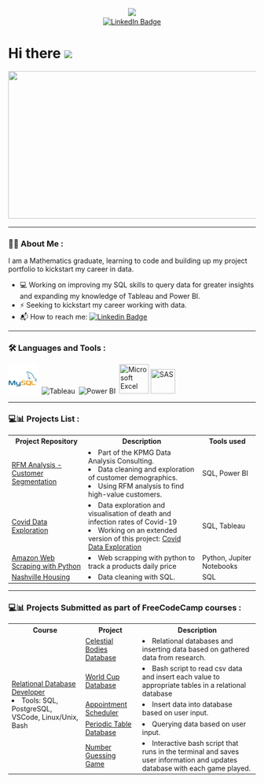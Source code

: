 <!--
**CheilaDaSilva/CheilaDaSilva** is a ✨ _special_ ✨ repository because its `README.md` (this file) appears on your GitHub profile.

Here are some ideas to get you started:

- 🔭 I’m currently working on ...
- 🌱 I’m currently learning ...
- 👯 I’m looking to collaborate on ...
- 🤔 I’m looking for help with ...
- 💬 Ask me about ...
- 📫 How to reach me: ...
- 😄 Pronouns: ...
- ⚡ Fun fact: ...
-->

<!-- header + links -->


<div id="header" align="center">
  <img src="https://media.giphy.com/media/XwBzLXzYq7ljHBXkHk/giphy.gif" width="200"/>
  <div id="badges">
  <a href="https://www.linkedin.com/in/cheilacarinadasilva/">
    <img src="https://img.shields.io/badge/LinkedIn-blue?style=for-the-badge&logo=linkedin&logoColor=white" alt="LinkedIn Badge"/>
  </a>
  </div>
</div>

<h1>
  Hi there
  <img src="https://media.giphy.com/media/hvRJCLFzcasrR4ia7z/giphy.gif" width="30px"/>
</h1>
<div align="center">
  <img src="https://media.giphy.com/media/AjyLmNcI5K53XlR0jR/giphy.gif" width="600" height="300"/>
</div>

---

<!-- about me -->

### :woman_technologist: About Me :

I am a Mathematics graduate, learning to code and building up my project portfolio to kickstart my career in data.

- 💻 Working on improving my SQL skills to query data for greater insights and expanding my knowledge of Tableau and Power BI.
- ⚡ Seeking to kickstart my career working with data.
- 📬 How to reach me: [![Linkedin Badge](https://img.shields.io/badge/-Cheila-blue?style=flat&logo=Linkedin&logoColor=white)](https://www.linkedin.com/in/cheilacarinadasilva/)

---

<!-- skills section - programming languages -->

### :hammer_and_wrench: Languages and Tools :
<div>
  <img src="https://github.com/devicons/devicon/blob/master/icons/mysql/mysql-original-wordmark.svg" title="MySQL"  alt="MySQL" width="60" height="60"/>&nbsp;
  <img src="https://logos-world.net/wp-content/uploads/2021/10/Tableau-Logo.png" title="Tableau" alt="Tableau" width="80" height="60"/>&nbsp;
  <img src="https://res.cloudinary.com/hevo/images/f_auto,q_auto/v1655278325/hevo-learn/Power-BI-Power-BI-logo/Power-BI-Power-BI-logo.png?_i=AA" title="Power BI" alt="Power BI" width="80" height="40"/>&nbsp;
  <img src="https://logos-world.net/wp-content/uploads/2022/02/Microsoft-Excel-Symbol.png" title="Microsoft Excel" **alt="Microsoft Excel" width="60" height="60"/>
  <img src="https://upload.wikimedia.org/wikipedia/commons/thumb/1/10/SAS_logo_horiz.svg/2560px-SAS_logo_horiz.svg.png" title="SAS" **alt="SAS" width="50" height="50"/>
</div>

---

<!-- project session - descriptions -->

### 💻📊 Projects List :

<table>
	<tbody>
		<tr>
			<th align="center"> Project Repository </th>
			<th align="center"> Description </th>
			<th align="center"> Tools used </th>
		</tr>
    		<tr>
			<td align="left">
				<a href ="https://github.com/CheilaDaSilva/Work_Experience_Projects/tree/main/KPMG%20Data%20Analytics%20Consulting%20Virtual%20Internship"> RFM Analysis - Customer Segmentation </a>
			</td>
			<td align="left">
        			<li>Part of the KPMG Data Analysis Consulting.</li>
       				 <li>Data cleaning and exploration of customer demographics.</li>
       				 <li>Using RFM analysis to find high-value customers.</li> 
     			 </td>
			<td align="left">SQL, Power BI</td>
		</tr>
		<tr>
			<td align="left">
				<a href="https://github.com/CheilaDaSilva/Data-Analysis-Small-Projects/tree/main/covid%20data%20exploration%20with%20SQL">Covid Data Exploration</a>
			</td>
			<td align="left">
        		<li>Data exploration and visualisation of death and infection rates of Covid-19 </li>
			<li>Working on an extended version of this project: <a href="https://github.com/CheilaDaSilva/Covid-Data-Exploration-Extended-Project">Covid Data Exploration</a></li>
      </td>
			<td align="left">SQL, Tableau</td>
		</tr>
   		 <tr>
			<td align="left">
				<a href="https://github.com/CheilaDaSilva/Amazon-Web-Scraping-With-Python">Amazon Web Scraping with Python</a></td>
	 	        <td align="left"><li>Web scrapping with python to track a products daily price </li></td>
			<td align="left">Python, Jupiter Notebooks</td>
		</tr>
		<tr>
			<td align="left">
				<a href="https://github.com/CheilaDaSilva/Data-Analysis-Small-Projects/tree/main/Nashville%20Housing%20Data%20-%20data%20cleaning%20with%20SQL">Nashville Housing</a></td>
			<td align="left"><li>Data cleaning with SQL.</li></td>
			<td align="left">SQL</td>
		</tr>
	</tbody>

</table>

---
<!-- project session - descriptions -->

### 💻📊 Projects Submitted as part of FreeCodeCamp courses :

	
<table>
	<tbody>
		<tr>
			<th align="center"> Course </th>
			<th align="center"> Project </th>
			<th align="center"> Description </th>
		</tr>
		<tr>
			<td rowspan="5"align="left"><a href="https://www.freecodecamp.org/learn/relational-database/">Relational Database Developer</a>
				<li>Tools: SQL, PostgreSQL, VSCode, Linux/Unix, Bash </li></td>
			<td align="left">
				<a href="https://github.com/CheilaDaSilva/celestial_bodies_database_project">Celestial Bodies Database</a>
	</td>
			<td align="left">
				<li>Relational databases and inserting data based on gathered data from research.</li>
			</td>
		</tr>
<tr>
			<td align="left"><a href="https://github.com/CheilaDaSilva/world-cup-database-project">World Cup Database</a></td>
			<td align="left"><li>Bash script to read csv data and insert each value to appropriate tables in a relational database</li>
			</td>
		</tr>
<tr>
			<td align="left"><a href="https://github.com/CheilaDaSilva/Salon-Appointment-Scheduler">Appointment Scheduler</a></td>
			<td align="left"><li>Insert data into database based on user input.</li>
			</td>
		</tr>
		<tr>
			<td align="left"><a href="https://github.com/CheilaDaSilva/periodic_table_database">Periodic Table Database</a></td>
			<td align="left"><li>Querying data based on user input.</li>
			</td>
		</tr>
		<tr>
			<td align="left"><a href="https://github.com/CheilaDaSilva/number_guessing_game">Number Guessing Game</a></td>
			<td align="left"><li>Interactive bash script that runs in the terminal and saves user information and updates database with each game played.</li>
			</td>
		</tr>
	</tbody>

</table>
